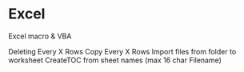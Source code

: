Excel
=====

Excel macro & VBA

Deleting Every X Rows
Copy Every X Rows
Import files from folder to worksheet
CreateTOC from sheet names (max 16 char Filename)
